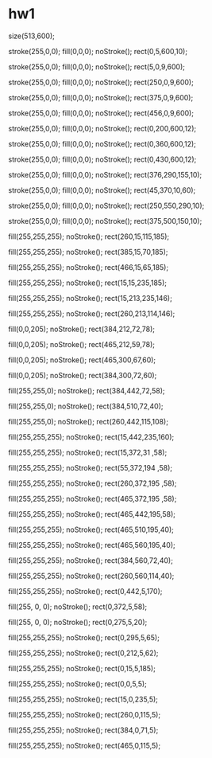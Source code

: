 # hw1
size(513,600);

stroke(255,0,0);
fill(0,0,0);
noStroke();
rect(0,5,600,10);

stroke(255,0,0);
fill(0,0,0);
noStroke();
rect(5,0,9,600);

stroke(255,0,0);
fill(0,0,0);
noStroke();
rect(250,0,9,600);

stroke(255,0,0);
fill(0,0,0);
noStroke();
rect(375,0,9,600);

stroke(255,0,0);
fill(0,0,0);
noStroke();
rect(456,0,9,600);

stroke(255,0,0);
fill(0,0,0);
noStroke();
rect(0,200,600,12);

stroke(255,0,0);
fill(0,0,0);
noStroke();
rect(0,360,600,12);

stroke(255,0,0);
fill(0,0,0);
noStroke();
rect(0,430,600,12);

stroke(255,0,0);
fill(0,0,0);
noStroke();
rect(376,290,155,10);

stroke(255,0,0);
fill(0,0,0);
noStroke();
rect(45,370,10,60);

stroke(255,0,0);
fill(0,0,0);
noStroke();
rect(250,550,290,10);

stroke(255,0,0);
fill(0,0,0);
noStroke();
rect(375,500,150,10);


fill(255,255,255);
noStroke();
rect(260,15,115,185);

fill(255,255,255);
noStroke();
rect(385,15,70,185);

fill(255,255,255);
noStroke();
rect(466,15,65,185);

fill(255,255,255);
noStroke();
rect(15,15,235,185);

fill(255,255,255);
noStroke();
rect(15,213,235,146);

fill(255,255,255);
noStroke();
rect(260,213,114,146);

fill(0,0,205);
noStroke();
rect(384,212,72,78);

fill(0,0,205);
noStroke();
rect(465,212,59,78);

fill(0,0,205);
noStroke();
rect(465,300,67,60);

fill(0,0,205);
noStroke();
rect(384,300,72,60);


fill(255,255,0);
noStroke();
rect(384,442,72,58);

fill(255,255,0);
noStroke();
rect(384,510,72,40);

fill(255,255,0);
noStroke();
rect(260,442,115,108);

fill(255,255,255);
noStroke();
rect(15,442,235,160);

fill(255,255,255);
noStroke();
rect(15,372,31 ,58);

fill(255,255,255);
noStroke();
rect(55,372,194 ,58);

fill(255,255,255);
noStroke();
rect(260,372,195 ,58);


fill(255,255,255);
noStroke();
rect(465,372,195 ,58);

fill(255,255,255);
noStroke();
rect(465,442,195,58);

fill(255,255,255);
noStroke();
rect(465,510,195,40);

fill(255,255,255);
noStroke();
rect(465,560,195,40);

fill(255,255,255);
noStroke();
rect(384,560,72,40);


fill(255,255,255);
noStroke();
rect(260,560,114,40);

fill(255,255,255);
noStroke();
rect(0,442,5,170);


fill(255, 0, 0);
noStroke();
rect(0,372,5,58);


fill(255, 0, 0);
noStroke();
rect(0,275,5,20);


fill(255,255,255);
noStroke();
rect(0,295,5,65);


fill(255,255,255);
noStroke();
rect(0,212,5,62);


fill(255,255,255);
noStroke();
rect(0,15,5,185);

fill(255,255,255);
noStroke();
rect(0,0,5,5);

fill(255,255,255);
noStroke();
rect(15,0,235,5);

fill(255,255,255);
noStroke();
rect(260,0,115,5);

fill(255,255,255);
noStroke();
rect(384,0,71,5);

fill(255,255,255);
noStroke();
rect(465,0,115,5);
